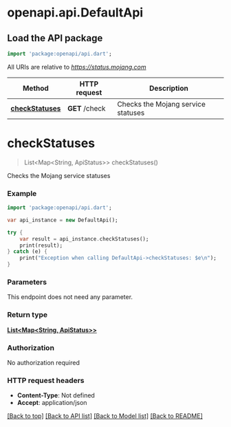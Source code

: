 # openapi.api.DefaultApi

## Load the API package
```dart
import 'package:openapi/api.dart';
```

All URIs are relative to *https://status.mojang.com*

Method | HTTP request | Description
------------- | ------------- | -------------
[**checkStatuses**](DefaultApi.md#checkStatuses) | **GET** /check | Checks the Mojang service statuses


# **checkStatuses**
> List<Map<String, ApiStatus>> checkStatuses()

Checks the Mojang service statuses

### Example 
```dart
import 'package:openapi/api.dart';

var api_instance = new DefaultApi();

try { 
    var result = api_instance.checkStatuses();
    print(result);
} catch (e) {
    print("Exception when calling DefaultApi->checkStatuses: $e\n");
}
```

### Parameters
This endpoint does not need any parameter.

### Return type

[**List<Map<String, ApiStatus>>**](Map.md)

### Authorization

No authorization required

### HTTP request headers

 - **Content-Type**: Not defined
 - **Accept**: application/json

[[Back to top]](#) [[Back to API list]](../README.md#documentation-for-api-endpoints) [[Back to Model list]](../README.md#documentation-for-models) [[Back to README]](../README.md)

